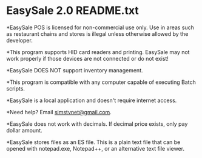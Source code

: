 # EasySale 2.0 README.txt
*EasySale POS is licensed for non-commercial use only.
Use in areas such as restaurant chains
and stores is illegal unless otherwise 
allowed by the developer.

*This program supports HID card readers and printing.
EasySale may not work properly if those
devices are not connected or do not exist!

*EasySale DOES NOT support inventory management.

*This program is compatible with any computer capable of executing Batch scripts.

*EasySale is a local application and doesn't require internet access.

*Need help?
Email simstvnet@gmail.com.

*EasySale does not work with decimals.
If decimal price exists, only pay dollar amount.

*EasySale stores files as an ES file.
This is a plain text file that can be opened with
notepad.exe, Notepad++, or an alternative text file viewer.
